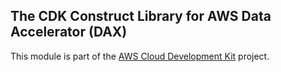 ## The CDK Construct Library for AWS Data Accelerator (DAX)
This module is part of the [AWS Cloud Development Kit](https://github.com/awslabs/aws-cdk) project.


